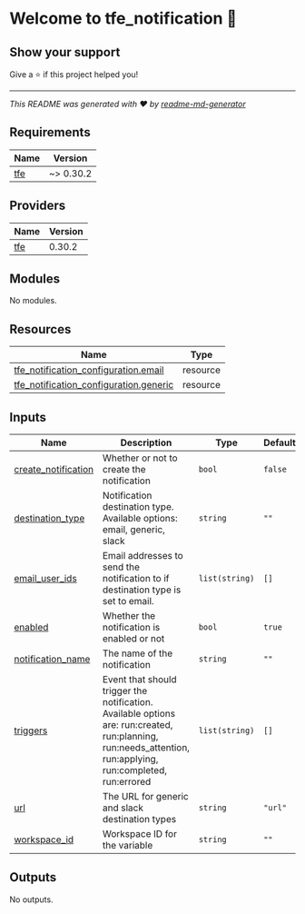 # Welcome to tfe_notification 👋

## Show your support

Give a ⭐️ if this project helped you!


***
_This README was generated with ❤️ by [readme-md-generator](https://github.com/kefranabg/readme-md-generator)_<!-- BEGINNING OF PRE-COMMIT-TERRAFORM DOCS HOOK -->
## Requirements

| Name | Version |
|------|---------|
| <a name="requirement_tfe"></a> [tfe](#requirement\_tfe) | ~> 0.30.2 |

## Providers

| Name | Version |
|------|---------|
| <a name="provider_tfe"></a> [tfe](#provider\_tfe) | 0.30.2 |

## Modules

No modules.

## Resources

| Name | Type |
|------|------|
| [tfe_notification_configuration.email](https://registry.terraform.io/providers/hashicorp/tfe/latest/docs/resources/notification_configuration) | resource |
| [tfe_notification_configuration.generic](https://registry.terraform.io/providers/hashicorp/tfe/latest/docs/resources/notification_configuration) | resource |

## Inputs

| Name | Description | Type | Default | Required |
|------|-------------|------|---------|:--------:|
| <a name="input_create_notification"></a> [create\_notification](#input\_create\_notification) | Whether or not to create the notification | `bool` | `false` | no |
| <a name="input_destination_type"></a> [destination\_type](#input\_destination\_type) | Notification destination type. Available options: email, generic, slack | `string` | `""` | no |
| <a name="input_email_user_ids"></a> [email\_user\_ids](#input\_email\_user\_ids) | Email addresses to send the notification to if destination type is set to email. | `list(string)` | `[]` | no |
| <a name="input_enabled"></a> [enabled](#input\_enabled) | Whether the notification is enabled or not | `bool` | `true` | no |
| <a name="input_notification_name"></a> [notification\_name](#input\_notification\_name) | The name of the notification | `string` | `""` | no |
| <a name="input_triggers"></a> [triggers](#input\_triggers) | Event that should trigger the notification. Available options are: run:created, run:planning, run:needs\_attention, run:applying, run:completed, run:errored | `list(string)` | `[]` | no |
| <a name="input_url"></a> [url](#input\_url) | The URL for generic and slack destination types | `string` | `"url"` | no |
| <a name="input_workspace_id"></a> [workspace\_id](#input\_workspace\_id) | Workspace ID for the variable | `string` | `""` | no |

## Outputs

No outputs.
<!-- END OF PRE-COMMIT-TERRAFORM DOCS HOOK -->
